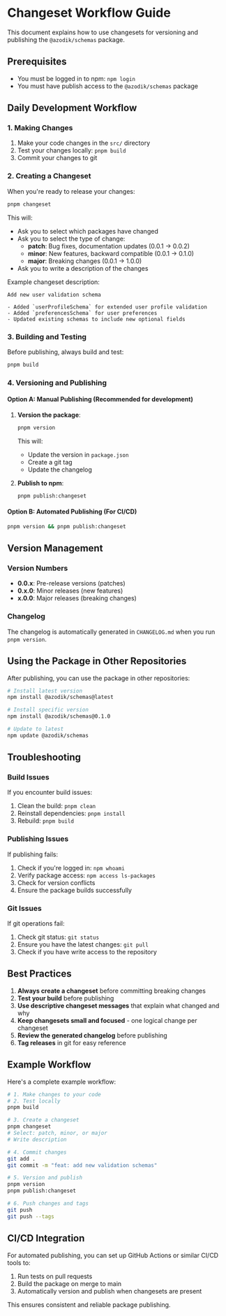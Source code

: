 # Changeset Workflow Guide

This document explains how to use changesets for versioning and publishing the `@azodik/schemas` package.

## Prerequisites

- You must be logged in to npm: `npm login`
- You must have publish access to the `@azodik/schemas` package

## Daily Development Workflow

### 1. Making Changes

1. Make your code changes in the `src/` directory
2. Test your changes locally: `pnpm build`
3. Commit your changes to git

### 2. Creating a Changeset

When you're ready to release your changes:

```bash
pnpm changeset
```

This will:
- Ask you to select which packages have changed
- Ask you to select the type of change:
  - **patch**: Bug fixes, documentation updates (0.0.1 → 0.0.2)
  - **minor**: New features, backward compatible (0.0.1 → 0.1.0)
  - **major**: Breaking changes (0.0.1 → 1.0.0)
- Ask you to write a description of the changes

Example changeset description:
```
Add new user validation schema

- Added `userProfileSchema` for extended user profile validation
- Added `preferencesSchema` for user preferences
- Updated existing schemas to include new optional fields
```

### 3. Building and Testing

Before publishing, always build and test:

```bash
pnpm build
```

### 4. Versioning and Publishing

#### Option A: Manual Publishing (Recommended for development)

1. **Version the package**:
   ```bash
   pnpm version
   ```
   This will:
   - Update the version in `package.json`
   - Create a git tag
   - Update the changelog

2. **Publish to npm**:
   ```bash
   pnpm publish:changeset
   ```

#### Option B: Automated Publishing (For CI/CD)

```bash
pnpm version && pnpm publish:changeset
```

## Version Management

### Version Numbers

- **0.0.x**: Pre-release versions (patches)
- **0.x.0**: Minor releases (new features)
- **x.0.0**: Major releases (breaking changes)

### Changelog

The changelog is automatically generated in `CHANGELOG.md` when you run `pnpm version`.

## Using the Package in Other Repositories

After publishing, you can use the package in other repositories:

```bash
# Install latest version
npm install @azodik/schemas@latest

# Install specific version
npm install @azodik/schemas@0.1.0

# Update to latest
npm update @azodik/schemas
```

## Troubleshooting

### Build Issues

If you encounter build issues:

1. Clean the build: `pnpm clean`
2. Reinstall dependencies: `pnpm install`
3. Rebuild: `pnpm build`

### Publishing Issues

If publishing fails:

1. Check if you're logged in: `npm whoami`
2. Verify package access: `npm access ls-packages`
3. Check for version conflicts
4. Ensure the package builds successfully

### Git Issues

If git operations fail:

1. Check git status: `git status`
2. Ensure you have the latest changes: `git pull`
3. Check if you have write access to the repository

## Best Practices

1. **Always create a changeset** before committing breaking changes
2. **Test your build** before publishing
3. **Use descriptive changeset messages** that explain what changed and why
4. **Keep changesets small and focused** - one logical change per changeset
5. **Review the generated changelog** before publishing
6. **Tag releases** in git for easy reference

## Example Workflow

Here's a complete example workflow:

```bash
# 1. Make changes to your code
# 2. Test locally
pnpm build

# 3. Create a changeset
pnpm changeset
# Select: patch, minor, or major
# Write description

# 4. Commit changes
git add .
git commit -m "feat: add new validation schemas"

# 5. Version and publish
pnpm version
pnpm publish:changeset

# 6. Push changes and tags
git push
git push --tags
```

## CI/CD Integration

For automated publishing, you can set up GitHub Actions or similar CI/CD tools to:

1. Run tests on pull requests
2. Build the package on merge to main
3. Automatically version and publish when changesets are present

This ensures consistent and reliable package publishing.
